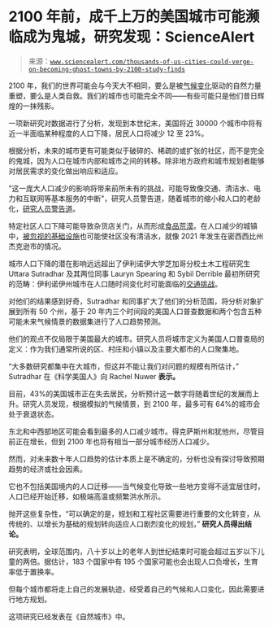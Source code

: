 <!--yml

分类：未分类

日期：2024-05-27 14:50:11

-->

# 2100 年前，成千上万的美国城市可能濒临成为鬼城，研究发现：ScienceAlert

> 来源：[`www.sciencealert.com/thousands-of-us-cities-could-verge-on-becoming-ghost-towns-by-2100-study-finds`](https://www.sciencealert.com/thousands-of-us-cities-could-verge-on-becoming-ghost-towns-by-2100-study-finds)

2100 年，我们的世界可能会与今天大不相同，要么是被[气候变化](https://www.sciencealert.com/climate-change)驱动的自然力量重塑，要么是人类自救。我们的城市也可能完全不同——有些可能只是他们昔日辉煌的一抹残影。

一项新研究对数据进行了分析，发现到本世纪末，美国将近 30000 个城市中将有近一半面临某种程度的人口下降，居民人口将减少 12 至 23%。

根据分析，未来的城市更有可能类似于破碎的、稀疏的或扩张的社区，而不是完全的鬼城，因为人口在城市内部和城市之间的转移。除非地方政府和城市规划者能够对居民需求的变化做出响应和适应。

"这一庞大人口减少的影响将带来前所未有的挑战，可能导致像交通、清洁水、电力和互联网等基本服务的中断"，研究人员警告道，随着城市的缩小和人口的老龄化，[研究人员警告道](https://doi.org/10.1038/s44284-023-00011-7)。

特定社区人口下降可能导致杂货店关门，从而形成[食品荒漠](https://en.wikipedia.org/wiki/Food_desert)。在人口减少的城镇中，[被忽视的基础设施](https://www.jsums.edu/education/files/2022/03/2022.OJRUR_JacksonWaterCrisis_Special.Issue_.Final_.pdf)也可能使社区没有清洁水，就像 2021 年发生在密西西比州杰克逊市的情况。

城市人口下降的潜在影响远远超出了伊利诺伊大学芝加哥分校土木工程研究生 Uttara Sutradhar 及其两位同事 Lauryn Spearing 和 Sybil Derrible 最初所研究的范畴：伊利诺伊州城市在人口随时间变化时可能面临的[交通挑战](https://doi.org/10.1016/j.trip.2023.100886)。

对他们的结果感到好奇，Sutradhar 和同事扩大了他们的分析范围，将分析对象扩展到所有 50 个州，基于 20 年内三个时间段的美国人口普查数据和两个包含五种可能未来气候情景的数据集进行了人口趋势预测。

他们的观点不仅局限于美国最大的城市。研究人员将城市定义为美国人口普查局的定义：作为我们通常所说的区、村庄和小镇以及主要大都市的人口聚集地。

“大多数研究都集中在大城市，但这并不能让我们对问题的规模有所估计，” Sutradhar 在《科学美国人》向 Rachel Nuwer **表示。**

目前，43%的美国城市正在失去居民，分析预计这一数字将随着世纪的发展而上升。研究人员发现，根据模拟的气候情景，到 2100 年，最多可有 64%的城市会处于衰退状态。

东北和中西部地区可能会看到最多的人口减少城市。得克萨斯州和犹他州，尽管目前正在增长，但到 2100 年也将有相当一部分城市经历人口减少。

然而，对未来数十年人口趋势的估计本质上是不确定的，分析也没有探讨导致预期趋势的经济或社会因素。

它也不包括美国境内的人口迁移——当气候变化导致一些地方变得不适宜居住时，人口已经开始迁移，如极端高温或频繁洪水所示。

抛开这些复杂性，“可以确定的是，规划和工程社区需要进行重要的文化转变，从传统的、以增长为基础的规划转向适应人口剧烈变化的规划，” **研究人员得出结论。**

研究表明，全球范围内，八十岁以上的老年人到世纪结束时可能会超过五岁以下儿童的两倍。据估计，183 个国家中有 195 个国家可能也会出现人口负增长，生育率低于置换率。

但每个城市都将走上自己的发展轨迹，经受着自己的气候和人口变化，因此需要进行地方规划。

这项研究已经发表在《自然城市》中。
